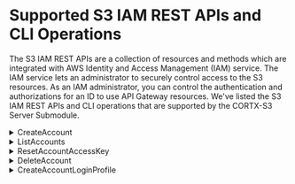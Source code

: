 # Supported S3 IAM REST APIs and CLI Operations

The S3 IAM REST APIs are a collection of resources and methods which are integrated with AWS Identity and Access Management (IAM) service. The IAM service lets an administrator to securely control access to the S3 resources. As an IAM administrator, you can control the authentication and authorizations for an ID to use API Gateway resources. We've listed the S3 IAM REST APIs and CLI operations that are supported by the CORTX-S3 Server Submodule. 

<details>
<summary>CreateAccount</summary>
<p>

The CreateAccount request lets you create an S3 IAM account. 

| Request | Request body attributes  | Request Parameters    |
| :------- | :------------------------ | :--------------------- |
| POST / HTTP/1.1  </br> Host: <IAM Endpoint>:9443 | **Action:** CreateAccount </br> **AccountName:** newrandom10 </br> **Email:** newrandom10@xyz.com  | <ul> <li> **AccountName:** The name of the account. This parameter allows </br>(through its regex pattern) a string of characters consisting of upper </br> and lowercase alphanumeric characters with no spaces. </br> You can also include any of the following characters:`_+=,.@-` </br> **Type:** String </br> **Length Constraints:** Minimum length of 1. Maximum length of 64. </br> **Pattern:** `[\w+=,.@-]+` </br> **Required:** Yes </br> </ul> <ul> <li> **Email:** The email of the account which you want to create. </br> **Type:** String </br> **Pattern:** `[\w+=,.@-]+` </br> **Required:** Yes |

### Known Errors

`.InternalError` Account wasn't Created. 
- The request processing has failed because of an unknown error, exception or failure.
- HTTP Status Code: 500

`EntityAlreadyExists` Account wasn't created.
- The request was rejected because it attempted to create an account that already exists.
- HTTP Status Code: 409

</p>
</details>

<details>
<summary>ListAccounts</summary>
<p>
  
 The ListAccounts parameter lists all the S3 IAM accounts.

| Request | Request body attributes  | Request Parameters    |
| :------- | :------------------------ | :--------------------- |
| POST / HTTP/1.1  </br> Host: <IAM Endpoint>:9443 | **Action:** ListAccounts | None |
  
### Known Errors

`ServiceFailure` The request processing has failed because of an unknown error, exception or failure.
- HTTP Status Code: 500

</p>
</details>

<details>
<summary>ResetAccountAccessKey</summary>
<p>
  
 The ResetAccountAccessKey parameter lets you reset the access key for your S3 IAM account. 
 
| Request | Request body attributes  | Request Parameters    |
| :------- | :------------------------ | :--------------------- |
| POST / HTTP/1.1  </br> Host: <IAM Endpoint>:9443 | **Action:** ResetAccountAccessKey </br> **AccountName:** newrandom6 </br> **Email:** None | <ul> <li> **AccountName:** The name of the account. This parameter allows </br>(through its regex pattern) a string of characters consisting of upper </br> and lowercase alphanumeric characters with no spaces. </br> You can also include any of the following characters:`_+=,.@-` </br> **Type:** String </br> **Length Constraints:** Minimum length of 1. Maximum length of 64. </br> **Pattern:** `[\w+=,.@-]+` </br> **Required:** Yes </br> </ul> <ul> <li> **Email:** The email of the account which you want to create. </br> **Type:** String </br> **Pattern:** `[\w+=,.@-]+` </br> **Required:** Yes |

### Known Errors 

`NoSuchEntity` An error occurred : The request was rejected because it referenced an entity that does not exist.
- HTTP Status Code: 404

`InternalFailure` The request processing has failed because of an unknown error, exception or failure.
- HTTP Status Code: 500

</p>
</details>

<details>
  <summary>DeleteAccount</summary>
  <p>
    
 The DeleteAccount parameter lets you delete your S3 IAM account.
 
| Request | Request body attributes  | Request Parameters    |  
| :------ | :----------------------- | :-------------------- | 
| POST / HTTP/1.1  </br> Host: <IAM Endpoint>:9443 | **Action:** DeleteAccount </br> **AccountName:** newrandom6 </br> <p> **Response:** Account Deleted successfully. </p> | **AccountName:** The name of the account. </br> This parameter allows (through its regex pattern) </br> a string of characters consisting of upper and </br> lowercase alphanumeric characters with no spaces. </br> You can also include any of the following characters:`_+=,.@-` </br> **Type:** String </br> **Length Constraints:** Minimum length of 1. Maximum length of 64. </br> **Pattern:** `[\w+=,.@-]+` </br> **Required:** Yes </br> </ul> |

### Known Errors

`UnauthorizedOperation` An error occurred : You are not authorized to perform this operation. Check your IAM policies, and ensure that you are using the correct access keys.

`InternalFailure` The request processing has failed because of an unknown error, exception or failure.
- HTTP Status Code: 500

</p>
</details>
 
<details>
  <summary>CreateAccountLoginProfile</summary>
  <p>
  



